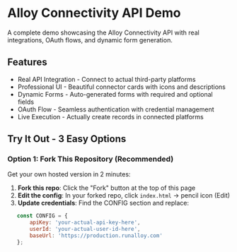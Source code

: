 # Alloy Connectivity API Demo

A complete demo showcasing the Alloy Connectivity API with real integrations, OAuth flows, and dynamic form generation.

## Features

- Real API Integration - Connect to actual third-party platforms
- Professional UI - Beautiful connector cards with icons and descriptions  
- Dynamic Forms - Auto-generated forms with required and optional fields
- OAuth Flow - Seamless authentication with credential management
- Live Execution - Actually create records in connected platforms

## Try It Out - 3 Easy Options

### Option 1: Fork This Repository (Recommended)
Get your own hosted version in 2 minutes:

1. **Fork this repo**: Click the "Fork" button at the top of this page
2. **Edit the config**: In your forked repo, click `index.html` → pencil icon (Edit)
3. **Update credentials**: Find the CONFIG section and replace:
```javascript
   const CONFIG = {
       apiKey: 'your-actual-api-key-here',
       userId: 'your-actual-user-id-here',
       baseUrl: 'https://production.runalloy.com'
   };
